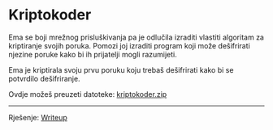 # Kriptokoder

Ema se boji mrežnog prisluškivanja pa je odlučila izraditi vlastiti algoritam za kriptiranje svojih poruka.
Pomozi joj izraditi program koji može dešifrirati njezine poruke kako bi ih prijatelji mogli razumijeti.

Ema je kriptirala svoju prvu poruku koju trebaš dešifrirati kako bi se potvrdilo dešifriranje.

Ovdje možeš preuzeti datoteke: [kriptokoder.zip](https://github.com/fnovak22/ctf-zavrsni/raw/refs/heads/main/Zadaci/Kriptografija/Kriptokoder/Datoteke/kriptokoder.zip)

---

Rješenje: [Writeup](https://github.com/fnovak22/ctf-zavrsni/tree/main/Zadaci/Kriptografija/Kriptokoder/Writeup)
